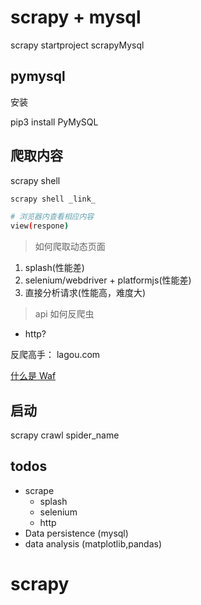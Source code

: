 # scrapy + mysql

scrapy startproject scrapyMysql

## pymysql

安装

pip3 install PyMySQL

## 爬取内容

scrapy shell

```sh
scrapy shell _link_

# 浏览器内查看相应内容
view(respone)

```

> 如何爬取动态页面

1. splash(性能差)
2. selenium/webdriver + platformjs(性能差)
3. 直接分析请求(性能高，难度大)

> api 如何反爬虫

- http?

反爬高手： lagou.com

[什么是 Waf](https://www.cnblogs.com/realjimmy/p/12937247.html)

## 启动

scrapy crawl spider_name

## todos

- scrape
  - splash
  - selenium
  - http
- Data persistence (mysql)
- data analysis (matplotlib,pandas)
# scrapy
